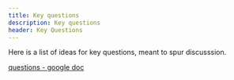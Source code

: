 ```yaml
---
title: Key questions
description: Key questions
header: Key Questions
---
```


Here is a list of ideas for key questions, meant to spur discusssion.

[questions - google doc](https://docs.google.com/spreadsheets/d/1WSD2bHX1MGMhwR9gQJU0GPdB3yLaXD9BtC-eloUBxpo/edit#gid=0)
